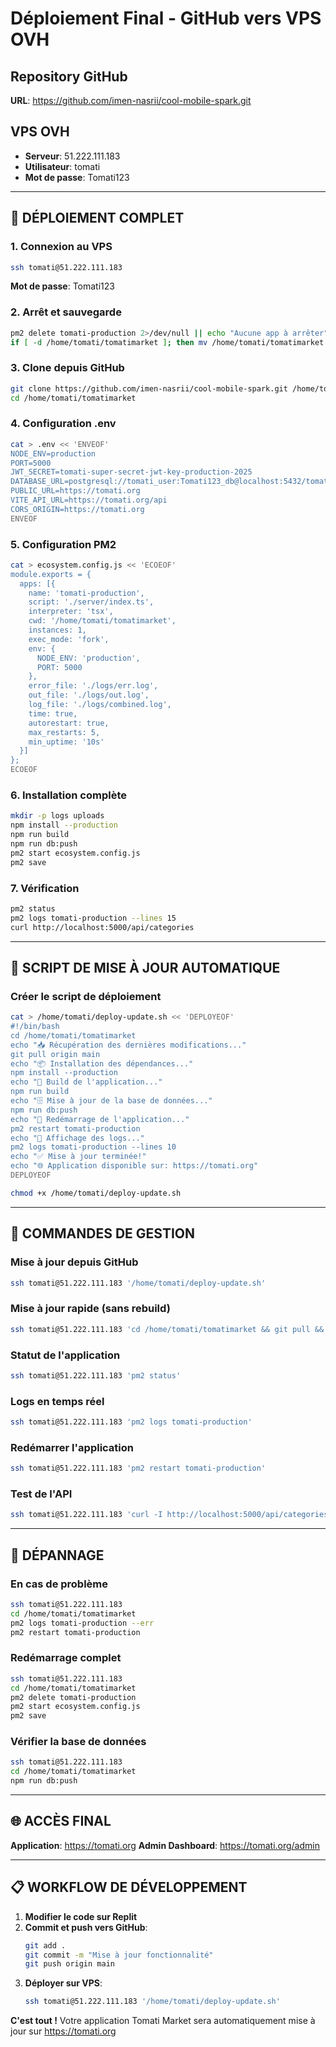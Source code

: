 # Déploiement Final - GitHub vers VPS OVH

## Repository GitHub
**URL**: https://github.com/imen-nasrii/cool-mobile-spark.git

## VPS OVH
- **Serveur**: 51.222.111.183
- **Utilisateur**: tomati
- **Mot de passe**: Tomati123

---

## 🚀 DÉPLOIEMENT COMPLET

### 1. Connexion au VPS
```bash
ssh tomati@51.222.111.183
```
**Mot de passe**: Tomati123

### 2. Arrêt et sauvegarde
```bash
pm2 delete tomati-production 2>/dev/null || echo "Aucune app à arrêter"
if [ -d /home/tomati/tomatimarket ]; then mv /home/tomati/tomatimarket /home/tomati/tomatimarket_backup_$(date +%Y%m%d_%H%M%S); fi
```

### 3. Clone depuis GitHub
```bash
git clone https://github.com/imen-nasrii/cool-mobile-spark.git /home/tomati/tomatimarket
cd /home/tomati/tomatimarket
```

### 4. Configuration .env
```bash
cat > .env << 'ENVEOF'
NODE_ENV=production
PORT=5000
JWT_SECRET=tomati-super-secret-jwt-key-production-2025
DATABASE_URL=postgresql://tomati_user:Tomati123_db@localhost:5432/tomati_db
PUBLIC_URL=https://tomati.org
VITE_API_URL=https://tomati.org/api
CORS_ORIGIN=https://tomati.org
ENVEOF
```

### 5. Configuration PM2
```bash
cat > ecosystem.config.js << 'ECOEOF'
module.exports = {
  apps: [{
    name: 'tomati-production',
    script: './server/index.ts',
    interpreter: 'tsx',
    cwd: '/home/tomati/tomatimarket',
    instances: 1,
    exec_mode: 'fork',
    env: {
      NODE_ENV: 'production',
      PORT: 5000
    },
    error_file: './logs/err.log',
    out_file: './logs/out.log',
    log_file: './logs/combined.log',
    time: true,
    autorestart: true,
    max_restarts: 5,
    min_uptime: '10s'
  }]
};
ECOEOF
```

### 6. Installation complète
```bash
mkdir -p logs uploads
npm install --production
npm run build
npm run db:push
pm2 start ecosystem.config.js
pm2 save
```

### 7. Vérification
```bash
pm2 status
pm2 logs tomati-production --lines 15
curl http://localhost:5000/api/categories
```

---

## 🔧 SCRIPT DE MISE À JOUR AUTOMATIQUE

### Créer le script de déploiement
```bash
cat > /home/tomati/deploy-update.sh << 'DEPLOYEOF'
#!/bin/bash
cd /home/tomati/tomatimarket
echo "📥 Récupération des dernières modifications..."
git pull origin main
echo "📦 Installation des dépendances..."
npm install --production
echo "🔨 Build de l'application..."
npm run build
echo "🗄️ Mise à jour de la base de données..."
npm run db:push
echo "🔄 Redémarrage de l'application..."
pm2 restart tomati-production
echo "📝 Affichage des logs..."
pm2 logs tomati-production --lines 10
echo "✅ Mise à jour terminée!"
echo "🌐 Application disponible sur: https://tomati.org"
DEPLOYEOF

chmod +x /home/tomati/deploy-update.sh
```

---

## 🔄 COMMANDES DE GESTION

### Mise à jour depuis GitHub
```bash
ssh tomati@51.222.111.183 '/home/tomati/deploy-update.sh'
```

### Mise à jour rapide (sans rebuild)
```bash
ssh tomati@51.222.111.183 'cd /home/tomati/tomatimarket && git pull && pm2 restart tomati-production'
```

### Statut de l'application
```bash
ssh tomati@51.222.111.183 'pm2 status'
```

### Logs en temps réel
```bash
ssh tomati@51.222.111.183 'pm2 logs tomati-production'
```

### Redémarrer l'application
```bash
ssh tomati@51.222.111.183 'pm2 restart tomati-production'
```

### Test de l'API
```bash
ssh tomati@51.222.111.183 'curl -I http://localhost:5000/api/categories'
```

---

## 🔧 DÉPANNAGE

### En cas de problème
```bash
ssh tomati@51.222.111.183
cd /home/tomati/tomatimarket
pm2 logs tomati-production --err
pm2 restart tomati-production
```

### Redémarrage complet
```bash
ssh tomati@51.222.111.183
cd /home/tomati/tomatimarket
pm2 delete tomati-production
pm2 start ecosystem.config.js
pm2 save
```

### Vérifier la base de données
```bash
ssh tomati@51.222.111.183
cd /home/tomati/tomatimarket
npm run db:push
```

---

## 🌐 ACCÈS FINAL
**Application**: https://tomati.org
**Admin Dashboard**: https://tomati.org/admin

---

## 📋 WORKFLOW DE DÉVELOPPEMENT

1. **Modifier le code sur Replit**
2. **Commit et push vers GitHub**:
   ```bash
   git add .
   git commit -m "Mise à jour fonctionnalité"
   git push origin main
   ```
3. **Déployer sur VPS**:
   ```bash
   ssh tomati@51.222.111.183 '/home/tomati/deploy-update.sh'
   ```

**C'est tout !** Votre application Tomati Market sera automatiquement mise à jour sur https://tomati.org